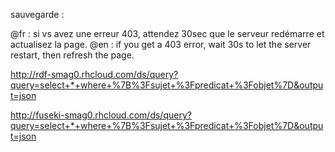 sauvegarde : 

@fr : si vs avez une erreur 403, attendez 30sec que le serveur redémarre et actualisez la page.
@en : if you get a 403 error, wait 30s to let the server restart, then refresh the page.

http://rdf-smag0.rhcloud.com/ds/query?query=select+*+where+%7B%3Fsujet+%3Fpredicat+%3Fobjet%7D&output=json

http://fuseki-smag0.rhcloud.com/ds/query?query=select+*+where+%7B%3Fsujet+%3Fpredicat+%3Fobjet%7D&output=json